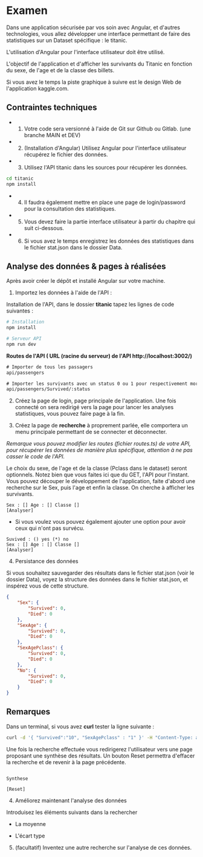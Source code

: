# Examen

Dans une application sécurisée par vos soin avec Angular, et d'autres technologies, vous allez développer une interface permettant de faire des statistiques sur un Dataset spécifique : le titanic.

L'utilisation d'Angular pour l'interface utilisateur doit être utilisé.

L'objectif de l'application et d'afficher les survivants du Titanic en fonction du sexe, de l'age et de la classe des billets.

Si vous avez le temps la piste graphique à suivre est le design Web de l'application kaggle.com.

## Contraintes techniques

- 1. Votre code sera versionné à l'aide de Git sur Github ou Gitlab. (une branche MAIN et DEV)

- 2. (Installation d'Angular) Utilisez Angular pour l'interface utilisateur récupérez le fichier des données.

- 3. Utilisez l'API titanic dans les sources pour récupérer les données.

```bash
cd titanic
npm install
```

- 4. Il faudra également mettre en place une page de login/password pour la consultation des statistiques.

- 5. Vous devez faire la partie interface utilisateur à partir du chapitre qui suit ci-dessous.

- 6. Si vous avez le temps enregistrez les données des statistiques dans le fichier stat.json dans le dossier Data.

## Analyse des données & pages à réalisées

Après avoir créer le dépôt et installé Angular sur votre machine.

1. Importez les données à l'aide de l'API :

Installation de l'API, dans le dossier **titanic** tapez les lignes de code suivantes :

```bash
# Installation
npm install 

# Serveur API
npm run dev
```

**Routes de l'API  ( URL (racine du serveur) de l'API http://localhost:3002/)**

```txt
# Importer de tous les passagers
api/passengers

# Importer les survivants avec un status 0 ou 1 pour respectivement mort ou vivant 
api/passengers/Survived/:status

``` 

2. Créez la page de login, page principale de l'application. Une fois connecté on sera redirigé vers la page pour lancer les analyses statistiques, vous pouvez faire page à la fin.

3. Créez la page de **recherche** à proprement parlée, elle comportera un menu principale permettant de se connecter et déconnecter.

*Remarque vous pouvez modifier les routes (fichier routes.ts) de votre API, pour récupérer les données de manière plus spécifique, attention à ne pas casser le code de l'API.*

Le choix du sexe, de l'age et de la classe (Pclass dans le dataset) seront optionnels. Notez bien que vous faites ici que du GET, l'API pour l'instant. Vous pouvez découper le développement de l'application, faite d'abord une recherche sur le Sex, puis l'age et enfin la classe. On cherche à afficher les survivants.

```text
Sex : [] Age : [] Classe []
[Analyser]
```

- Si vous voulez vous pouvez également ajouter une option pour avoir ceux qui n'ont pas survécu. 

```text
Suvived : () yes (*) no
Sex : [] Age : [] Classe []
[Analyser]
```

4. Persistance des données

Si vous souhaitez sauvegarder des résultats dans le fichier stat.json (voir le dossier Data), voyez la structure des données dans le fichier stat.json, et inspérez vous de cette structure.

```json
{
    "Sex": {
        "Survived": 0,
        "Died": 0
    },
    "SexAge": {
        "Survived": 0,
        "Died": 0
    },
    "SexAgePclass": {
        "Survived": 0,
        "Died": 0
    },
    "No": {
        "Survived": 0,
        "Died": 0
    }
}
``` 

## Remarques 

Dans un terminal, si vous avez **curl** tester la ligne suivante :

```bash
curl -d '{ "Survived":"10", "SexAgePclass" : "1" }' -H "Content-Type: application/json" -X POST http://localhost:3200/stat
```

Une fois la recherche effectuée vous redirigerez l'utilisateur vers une page proposant une synthèse des résultats. Un bouton Reset permettra d'effacer la recherche et de revenir à la page précédente.

```text

Synthese

[Reset]

```

4. Améliorez maintenant l'analyse des données

Introduisez les éléments suivants dans la rechercher

- La moyenne

- L'écart type

5. (facultatif) Inventez une autre recherche sur l'analyse de ces données.
